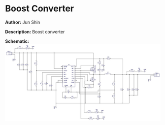 # Boost Converter

__Author:__ Jun Shin

__Description:__ Boost converter

__Schematic:__ ![](stepdown-converter-lm25117_sch_s1.jpg)
